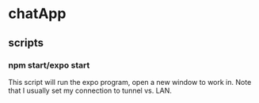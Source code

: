 # chatApp

## scripts

### npm start/expo start
This script will run the expo program, open a new window to work in. Note that I usually set my connection to tunnel vs. LAN.
